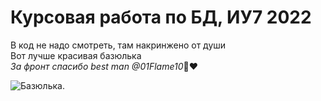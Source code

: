 # Курсовая работа по БД, ИУ7 2022

В код не надо смотреть, там накринжено от души  
Вот лучше красивая базюлька  
*За фронт спасибо best man @01Flame10*🐰❤️


![Базюлька](doc/schema/graph%20.png "тык").
